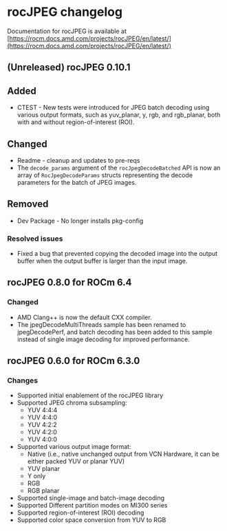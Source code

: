 # rocJPEG changelog

Documentation for rocJPEG is available at
[https://rocm.docs.amd.com/projects/rocJPEG/en/latest/](https://rocm.docs.amd.com/projects/rocJPEG/en/latest/)

## (Unreleased) rocJPEG 0.10.1

## Added
* CTEST - New tests were introduced for JPEG batch decoding using various output formats, such as yuv_planar, y, rgb, and rgb_planar, both with and without region-of-interest (ROI).

## Changed
* Readme - cleanup and updates to pre-reqs
* The `decode_params` argument of the `rocJpegDecodeBatched` API is now an array of `RocJpegDecodeParams` structs representing the decode parameters for the batch of JPEG images.

## Removed
* Dev Package - No longer installs pkg-config

### Resolved issues
* Fixed a bug that prevented copying the decoded image into the output buffer when the output buffer is larger than the input image.

## rocJPEG 0.8.0 for ROCm 6.4

### Changed

* AMD Clang++ is now the default CXX compiler.
* The jpegDecodeMultiThreads sample has been renamed to jpegDecodePerf, and batch decoding has been added to this sample instead of single image decoding for improved performance.

## rocJPEG 0.6.0 for ROCm 6.3.0

### Changes

* Supported initial enablement of the rocJPEG library
* Supported JPEG chroma subsampling:
  * YUV 4:4:4
  * YUV 4:4:0
  * YUV 4:2:2
  * YUV 4:2:0
  * YUV 4:0:0
* Supported various output image format:
  * Native (i.e., native unchanged output from VCN Hardware, it can be either packed YUV or planar YUV)​
  * YUV planar​
  * Y only​
  * RGB​
  * RGB planar
* Supported single-image and batch-image decoding​
* Supported Different partition modes on MI300 series​
* Supported region-of-interest (ROI) decoding​
* Supported color space conversion from YUV to RGB